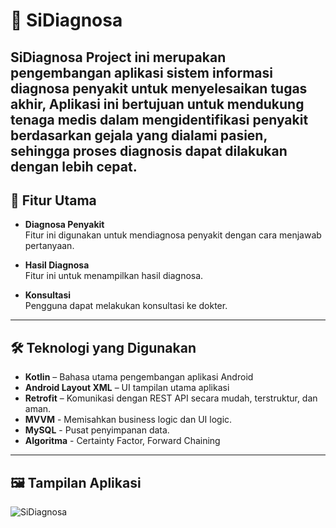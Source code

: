 # 🧩 SiDiagnosa

**SiDiagnosa** Project ini merupakan pengembangan aplikasi sistem informasi diagnosa penyakit untuk menyelesaikan tugas akhir, Aplikasi ini bertujuan untuk mendukung tenaga medis dalam mengidentifikasi penyakit berdasarkan gejala yang dialami pasien, sehingga proses diagnosis dapat dilakukan dengan lebih cepat.
---

## 🚀 Fitur Utama

- **Diagnosa Penyakit**  
  Fitur ini digunakan untuk mendiagnosa penyakit dengan cara menjawab pertanyaan.

- **Hasil Diagnosa**  
  Fitur ini untuk menampilkan hasil diagnosa.

- **Konsultasi**  
  Pengguna dapat melakukan konsultasi ke dokter.

---

## 🛠️ Teknologi yang Digunakan

- **Kotlin** – Bahasa utama pengembangan aplikasi Android
- **Android Layout XML** – UI tampilan utama aplikasi
- **Retrofit** – Komunikasi dengan REST API secara mudah, terstruktur, dan aman.
- **MVVM** - Memisahkan business logic dan UI logic.
- **MySQL** - Pusat penyimpanan data.
- **Algoritma** - Certainty Factor, Forward Chaining

---

## 🖼️ Tampilan Aplikasi
![SiDiagnosa](https://github.com/user-attachments/assets/2c60c590-a380-45ad-931e-16d036754d0a)

